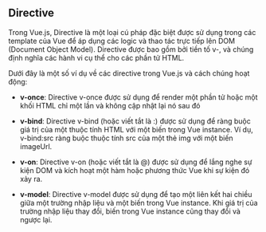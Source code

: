 ## Directive

Trong Vue.js, Directive là một loại cú pháp đặc biệt được sử dụng trong các template của Vue để áp dụng các logic và thao tác trực tiếp lên DOM (Document Object Model). Directive được bao gồm bởi tiền tố v-, và chúng định nghĩa các hành vi cụ thể cho các phần tử HTML.

Dưới đây là một số ví dụ về các directive trong Vue.js và cách chúng hoạt động:

- **v-once**: Directive v-once được sử dụng để render một phần tử hoặc một khối HTML chỉ một lần và không cập nhật lại nó sau đó

- **v-bind**: Directive v-bind (hoặc viết tắt là :) được sử dụng để ràng buộc giá trị của một thuộc tính HTML với một biến trong Vue instance. Ví dụ, v-bind:src ràng buộc thuộc tính src của một thẻ img với một biến imageUrl.
- **v-on**: Directive v-on (hoặc viết tắt là @) được sử dụng để lắng nghe sự kiện DOM và kích hoạt một hàm hoặc phương thức Vue khi sự kiện đó xảy ra.
- **v-model**: Directive v-model được sử dụng để tạo một liên kết hai chiều giữa một trường nhập liệu và một biến trong Vue instance. Khi giá trị của trường nhập liệu thay đổi, biến trong Vue instance cũng thay đổi và ngược lại.
